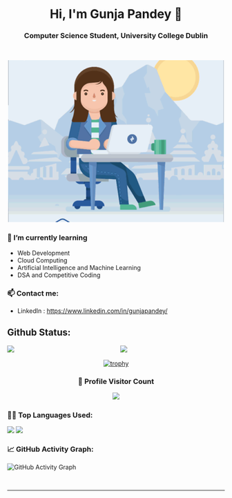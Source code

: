 <h1 align="center">Hi, I'm Gunja Pandey 👋</h1>
<h3 align="center">Computer Science Student, University College Dublin</h3>
<br>
<p align="center">
  <img alt="GIF" src="https://github.com/gunjapandey/gunjapandey/blob/main/gunja.gif" width="500px"/>
</p>

### 🌱 I’m currently learning
- Web Development
- Cloud Computing
- Artificial Intelligence and Machine Learning
- DSA and Competitive Coding



### 📫 Contact me:
- LinkedIn : https://www.linkedin.com/in/gunjapandey/


##  Github Status:


<img  src="https://github-readme-stats.vercel.app/api?username=gunjapandey&show_icons=true&hide_border=true&theme=onedark" width="48%" align="right" >
<img  src="https://github-readme-streak-stats.herokuapp.com/?user=gunjapandey&theme=onedark" width="48%" >
<br>

<div align="center">
  
[![trophy](https://github-profile-trophy.vercel.app/?username=gunjapandey&rank=SSS,SS,S,AAA,AA,A,B,C,UNKNOWN&theme=dracula&margin-w=5)](https://github.com/ryo-ma/github-profile-trophy)

</div>

  <div align=center>
  <h3><b>📍 Profile Visitor Count</b></h3>
</div>
    
<!-- retro visitor counter -->  
<p align="center" >   
  <img src="https://profile-counter.glitch.me/gunjapandey/count.svg" />  
</p>

  
<!--   Top Languages Used -->
### 👨‍💻 Top Languages Used:
![](https://github-profile-summary-cards.vercel.app/api/cards/repos-per-language?username=gunjapandey&theme=nord_dark)
![](https://github-profile-summary-cards.vercel.app/api/cards/most-commit-language?username=gunjapandey&theme=nord_dark)


<!--   GitHub stats graph -->
### 📈 GitHub Activity Graph:
 ![GitHub Activity Graph](https://activity-graph.herokuapp.com/graph?username=gunjapandey&theme=github)

 <br> 
 
 <hr>

